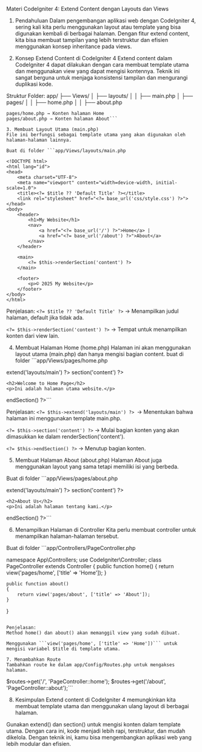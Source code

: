 Materi CodeIgniter 4: Extend Content dengan Layouts dan Views

1. Pendahuluan
Dalam pengembangan aplikasi web dengan CodeIgniter 4, sering kali kita perlu menggunakan layout atau template yang bisa digunakan kembali di berbagai halaman. Dengan fitur extend content, kita bisa membuat tampilan yang lebih terstruktur dan efisien menggunakan konsep inheritance pada views.

2. Konsep Extend Content di CodeIgniter 4
Extend content dalam CodeIgniter 4 dapat dilakukan dengan cara membuat template utama dan menggunakan view yang dapat mengisi kontennya. Teknik ini sangat berguna untuk menjaga konsistensi tampilan dan mengurangi duplikasi kode.

Struktur Folder:
app/
├── Views/
│   ├── layouts/
│   │   ├── main.php
│   ├── pages/
│   │   ├── home.php
│   │   ├── about.php

```layouts/main.php → Template utama
pages/home.php → Konten halaman Home
pages/about.php → Konten halaman About```

3. Membuat Layout Utama (main.php)
File ini berfungsi sebagai template utama yang akan digunakan oleh halaman-halaman lainnya.

Buat di folder ```app/Views/layouts/main.php

<!DOCTYPE html>
<html lang="id">
<head>
    <meta charset="UTF-8">
    <meta name="viewport" content="width=device-width, initial-scale=1.0">
    <title><?= $title ?? 'Default Title' ?></title>
    <link rel="stylesheet" href="<?= base_url('css/style.css') ?>">
</head>
<body>
    <header>
        <h1>My Website</h1>
        <nav>
            <a href="<?= base_url('/') ?>">Home</a> |
            <a href="<?= base_url('/about') ?>">About</a>
        </nav>
    </header>

    <main>
        <?= $this->renderSection('content') ?>
    </main>

    <footer>
        <p>© 2025 My Website</p>
    </footer>
</body>
</html>
```

Penjelasan:
```<?= $title ?? 'Default Title' ?>``` → Menampilkan judul halaman, default jika tidak ada.

```<?= $this->renderSection('content') ?>``` → Tempat untuk menampilkan konten dari view lain.

4. Membuat Halaman Home (home.php)
Halaman ini akan menggunakan layout utama (main.php) dan hanya mengisi bagian content.
buat di folder ```app/Views/pages/home.php


<?= $this->extend('layouts/main') ?>
<?= $this->section('content') ?>
    <h2>Welcome to Home Page</h2>
    <p>Ini adalah halaman utama website.</p>
<?= $this->endSection() ?>```

Penjelasan:
```<?= $this->extend('layouts/main') ?> ```→ Menentukan bahwa halaman ini menggunakan template main.php.

```<?= $this->section('content') ?>``` → Mulai bagian konten yang akan dimasukkan ke dalam renderSection('content').

```<?= $this->endSection() ?>``` → Menutup bagian konten.

5. Membuat Halaman About (about.php)
Halaman About juga menggunakan layout yang sama tetapi memiliki isi yang berbeda.

Buat di folder ```app/Views/pages/about.php


<?= $this->extend('layouts/main') ?>
<?= $this->section('content') ?>
    <h2>About Us</h2>
    <p>Ini adalah halaman tentang kami.</p>
<?= $this->endSection() ?>```

6. Menampilkan Halaman di Controller
Kita perlu membuat controller untuk menampilkan halaman-halaman tersebut.

Buat di folder ```app/Controllers/PageController.php


namespace App\Controllers;
use CodeIgniter\Controller;
class PageController extends Controller
{
    public function home()
    {
        return view('pages/home', ['title' => 'Home']);
    }

    public function about()
    {
        return view('pages/about', ['title' => 'About']);
    }
}
```

Penjelasan:
Method home() dan about() akan memanggil view yang sudah dibuat.

Menggunakan ```view('pages/home', ['title' => 'Home'])``` untuk mengisi variabel $title di template utama.

7. Menambahkan Route
Tambahkan route ke dalam app/Config/Routes.php untuk mengakses halaman.
```
$routes->get('/', 'PageController::home');
$routes->get('/about', 'PageController::about');```

8. Kesimpulan
Extend content di CodeIgniter 4 memungkinkan kita membuat template utama dan menggunakan ulang layout di berbagai halaman.

Gunakan extend() dan section() untuk mengisi konten dalam template utama.
Dengan cara ini, kode menjadi lebih rapi, terstruktur, dan mudah dikelola. Dengan teknik ini, kamu bisa mengembangkan aplikasi web yang lebih modular dan efisien.
